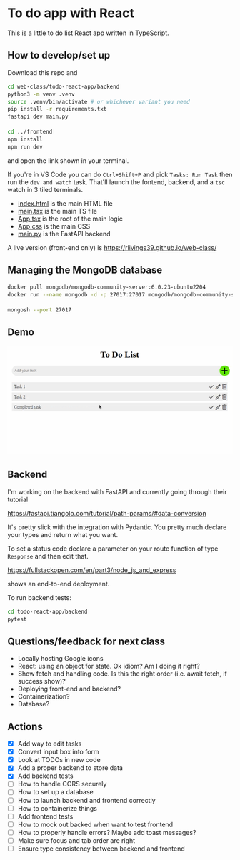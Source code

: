 # To do app with React

This is a little to do list React app written in TypeScript.

## How to develop/set up

Download this repo and

```bash
cd web-class/todo-react-app/backend
python3 -m venv .venv
source .venv/bin/activate # or whichever variant you need
pip install -r requirements.txt
fastapi dev main.py

cd ../frontend
npm install
npm run dev
```
and open the link shown in your terminal.

If you're in VS Code you can do `Ctrl+Shift+P` and pick `Tasks: Run Task` then run the `dev and watch` task. That'll launch the fontend, backend, and a `tsc` watch in 3 tiled terminals.

* [index.html](./frontend/index.html) is the main HTML file
* [main.tsx](./frontend/src/main.tsx) is the main TS file
* [App.tsx](./frontend/src/App.tsx) is the root of the main logic
* [App.css](./frontend/src/App.css) is the main CSS
* [main.py](./backend/main.py) is the FastAPI backend

A live version (front-end only) is https://rlivings39.github.io/web-class/

## Managing the MongoDB database

```bash
docker pull mongodb/mongodb-community-server:6.0.23-ubuntu2204
docker run --name mongodb -d -p 27017:27017 mongodb/mongodb-community-server:6.0.23-ubuntu2204

mongosh --port 27017
```

## Demo

![To do app](./frontend/public/todo-app.gif "To do app")

## Backend

I'm working on the backend with FastAPI and currently going through their tutorial

https://fastapi.tiangolo.com/tutorial/path-params/#data-conversion

It's pretty slick with the integration with Pydantic. You pretty much declare your types and return what you want.

To set a status code declare a parameter on your route function of type `Response` and then edit that.

https://fullstackopen.com/en/part3/node_js_and_express

shows an end-to-end deployment.

To run backend tests:

```bash
cd todo-react-app/backend
pytest
```

## Questions/feedback for next class

- Locally hosting Google icons
- React: using an object for state. Ok idiom? Am I doing it right?
- Show fetch and handling code. Is this the right order (i.e. await fetch, if success show)?
- Deploying front-end and backend?
- Containerization?
- Database?

## Actions
- [x] Add way to edit tasks
- [x] Convert input box into form
- [x] Look at TODOs in new code
- [x] Add a proper backend to store data
- [x] Add backend tests
- [ ] How to handle CORS securely
- [ ] How to set up a database
- [ ] How to launch backend and frontend correctly
- [ ] How to containerize things
- [ ] Add frontend tests
- [ ] How to mock out backed when want to test frontend
- [ ] How to properly handle errors? Maybe add toast messages?
- [ ] Make sure focus and tab order are right
- [ ] Ensure type consistency between backend and frontend

